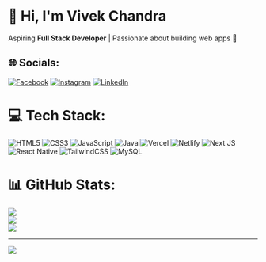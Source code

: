 # 👋 Hi, I'm Vivek Chandra

Aspiring **Full Stack Developer** | Passionate about building web apps 🚀

## 🌐 Socials:
[![Facebook](https://img.shields.io/badge/Facebook-%231877F2.svg?logo=Facebook&logoColor=white)](https://facebook.com/https://www.facebook.com/profile.php?id=100024434120127 ) [![Instagram](https://img.shields.io/badge/Instagram-%23E4405F.svg?logo=Instagram&logoColor=white)](https://instagram.com/https://www.instagram.com/vivek__chandra___/) [![LinkedIn](https://img.shields.io/badge/LinkedIn-%230077B5.svg?logo=linkedin&logoColor=white)](https://linkedin.com/in/www.linkedin.com/in/vivek-c7) 

# 💻 Tech Stack:
![HTML5](https://img.shields.io/badge/html5-%23E34F26.svg?style=for-the-badge&logo=html5&logoColor=white) ![CSS3](https://img.shields.io/badge/css3-%231572B6.svg?style=for-the-badge&logo=css3&logoColor=white) ![JavaScript](https://img.shields.io/badge/javascript-%23323330.svg?style=for-the-badge&logo=javascript&logoColor=%23F7DF1E) ![Java](https://img.shields.io/badge/java-%23ED8B00.svg?style=for-the-badge&logo=openjdk&logoColor=white) ![Vercel](https://img.shields.io/badge/vercel-%23000000.svg?style=for-the-badge&logo=vercel&logoColor=white) ![Netlify](https://img.shields.io/badge/netlify-%23000000.svg?style=for-the-badge&logo=netlify&logoColor=#00C7B7) ![Next JS](https://img.shields.io/badge/Next-black?style=for-the-badge&logo=next.js&logoColor=white) ![React Native](https://img.shields.io/badge/react_native-%2320232a.svg?style=for-the-badge&logo=react&logoColor=%2361DAFB) ![TailwindCSS](https://img.shields.io/badge/tailwindcss-%2338B2AC.svg?style=for-the-badge&logo=tailwind-css&logoColor=white) ![MySQL](https://img.shields.io/badge/mysql-4479A1.svg?style=for-the-badge&logo=mysql&logoColor=white)
# 📊 GitHub Stats:
![](https://github-readme-stats.vercel.app/api?username=vivekChandra7&theme=holi&hide_border=false&include_all_commits=true&count_private=false)<br/>
![](https://nirzak-streak-stats.vercel.app/?user=vivekChandra7&theme=holi&hide_border=false)<br/>
![](https://github-readme-stats.vercel.app/api/top-langs/?username=vivekChandra7&theme=holi&hide_border=false&include_all_commits=true&count_private=false&layout=compact)

---
[![](https://visitcount.itsvg.in/api?id=vivekChandra7&icon=0&color=0)](https://visitcount.itsvg.in)

<!-- Proudly created with GPRM ( https://gprm.itsvg.in ) -->
